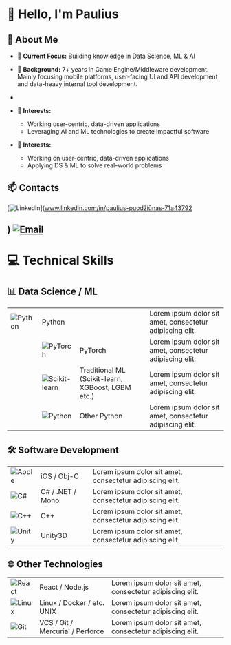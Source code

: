 # 👋 Hello, I'm Paulius

## 🚀 About Me

* 🔭 **Current Focus:** Building knowledge in Data Science, ML & AI
* 🌟 **Background:** 7+ years in Game Engine/Middleware development. Mainly focusing mobile platforms, user-facing UI and API development and data-heavy internal tool development.
* 
* 🌱 **Interests:** 
  * Working user-centric, data-driven applications
  * Leveraging AI and ML technologies to create impactful software

* 🌱 **Interests:** 
  * Working on user-centric, data-driven applications
  * Applying DS & ML to solve real-world problems


## 📫 Contacts

[![LinkedIn](https://img.shields.io/badge/LinkedIn-0077B5?style=for-the-badge&logo=linkedin&logoColor=white)](www.linkedin.com/in/paulius-puodžiūnas-71a43792

)
[![Email](https://img.shields.io/badge/Email-D14836?style=for-the-badge&logo=gmail&logoColor=white)](mailto:paulius@eml.cc)
---

# 💻 Technical Skills

## 📊 Data Science / ML

| | | | |
|-|-|-|-|
| ![Python](https://img.shields.io/badge/-Python-3776AB?style=flat-square&logo=Python&logoColor=white) | Python | | Lorem ipsum dolor sit amet, consectetur adipiscing elit. |
| | ![PyTorch](https://img.shields.io/badge/-PyTorch-EE4C2C?style=flat-square&logo=PyTorch&logoColor=white) | PyTorch | Lorem ipsum dolor sit amet, consectetur adipiscing elit. |
| | ![Scikit-learn](https://img.shields.io/badge/-Scikit--learn-F7931E?style=flat-square&logo=scikit-learn&logoColor=white) | Traditional ML (Scikit-learn, XGBoost, LGBM etc.) | Lorem ipsum dolor sit amet, consectetur adipiscing elit. |
| | ![Python](https://img.shields.io/badge/-Python-3776AB?style=flat-square&logo=Python&logoColor=white) | Other Python | Lorem ipsum dolor sit amet, consectetur adipiscing elit. |

## 🛠 Software Development

| | | |
|-|-|-|
| ![Apple](https://img.shields.io/badge/-Apple-000000?style=flat-square&logo=apple&logoColor=white) | iOS / Obj-C | Lorem ipsum dolor sit amet, consectetur adipiscing elit. |
| ![C#](https://img.shields.io/badge/-C%23-239120?style=flat-square&logo=c-sharp&logoColor=white) | C# / .NET / Mono | Lorem ipsum dolor sit amet, consectetur adipiscing elit. |
| ![C++](https://img.shields.io/badge/-C++-00599C?style=flat-square&logo=c%2B%2B&logoColor=white) | C++ | Lorem ipsum dolor sit amet, consectetur adipiscing elit. |
| ![Unity](https://img.shields.io/badge/-Unity-000000?style=flat-square&logo=unity&logoColor=white) | Unity3D | Lorem ipsum dolor sit amet, consectetur adipiscing elit. |

## 🌐 Other Technologies

| | | |
|-|-|-|
| ![React](https://img.shields.io/badge/-React-61DAFB?style=flat-square&logo=react&logoColor=black) | React / Node.js | Lorem ipsum dolor sit amet, consectetur adipiscing elit. |
| ![Linux](https://img.shields.io/badge/-Linux-FCC624?style=flat-square&logo=linux&logoColor=black) | Linux / Docker / etc. UNIX | Lorem ipsum dolor sit amet, consectetur adipiscing elit. |
| ![Git](https://img.shields.io/badge/-Git-F05032?style=flat-square&logo=git&logoColor=white) | VCS / Git / Mercurial / Perforce | Lorem ipsum dolor sit amet, consectetur adipiscing elit. |